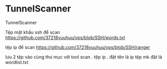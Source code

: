 # TunnelScanner
TunnelScanner


Tệp mật khẩu ssh để scan 
https://github.com/37218vuuhuu/vps/blob/SSH/words.txt

tệp ip để scan
https://github.com/37218vuuhuu/vps/blob/SSH/ranger

lưu 2 tệp vào cùng thư mục với tool scan . tệp ip . đặt tên là ip 
tệp mk đặt là wordlist.txt   
